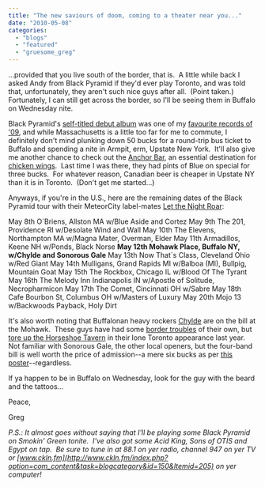 ```yaml
---
title: "The new saviours of doom, coming to a theater near you..."
date: "2010-05-08"
categories: 
  - "blogs"
  - "featured"
  - "gruesome_greg"
---
```


...provided that you live south of the border, that is.  A little while back I asked Andy from Black Pyramid if they'd ever play Toronto, and was told that, unfortunately, they aren't such nice guys after all.  (Point taken.)  Fortunately, I can still get across the border, so I'll be seeing them in Buffalo on Wednesday nite.

Black Pyramid's [self-titled debut album](http://www.hellbound.ca/2009/07/black-pyramid-self-titled/) was one of my [favourite records of '09](http://www.toohightogetitright.com/2009top10.html), and while Massachusetts is a little too far for me to commute, I definitely don't mind plunking down 50 bucks for a round-trip bus ticket to Buffalo and spending a nite in Armpit, erm, Upstate New York.  It'll also give me another chance to check out the [Anchor Bar](http://www.anchorbar.com/), an essential destination for [chicken wings](http://www.hellbound.ca/2009/12/hotter-than-hell-chicken-wings-on-bloor-st/).  Last time I was there, they had pints of Blue on special for three bucks.  For whatever reason, Canadian beer is cheaper in Upstate NY than it is in Toronto.  (Don't get me started...)

Anyways, if you're in the U.S., here are the remaining dates of the Black Pyramid tour with their MeteorCity label-mates [Let the Night Roar](http://www.myspace.com/tualatin):

May 8th O\`Briens, Allston MA w/Blue Aside and Cortez May 9th The 201, Providence RI w/Desolate Wind and Wall May 10th The Elevens, Northampton MA w/Magna Mater, Overman, Elder May 11th Armadillos, Keene NH w/Ponds, Black Norse **May 12th Mohawk Place, Buffalo NY, w/Chylde and Sonorous Gale** May 13th Now That\`s Class, Cleveland Ohio w/Red Giant May 14th Mulligans, Grand Rapids MI w/Balboa (MI), Bullpig, Mountain Goat May 15th The Rockbox, Chicago IL w/Blood Of The Tyrant May 16th The Melody Inn Indianapolis IN w/Apostle of Solitude, Necropharmicon May 17th The Comet, Cincinnati OH w/Sabre May 18th Cafe Bourbon St, Columbus OH w/Masters of Luxury May 20th Mojo 13 w/Backwoods Payback, Holy Dirt

It's also worth noting that Buffalonan heavy rockers [Chylde](http://www.myspace.com/chyldemusic) are on the bill at the Mohawk.  These guys have had some [border troubles](http://www.toohightogetitright.com/reviews/concerts/march610.html) of their own, but [tore up the Horseshoe Tavern](http://www.toohightogetitright.com/reviews/concerts/july2509.html) in their lone Toronto appearance last year.  Not familiar with Sonorous Gale, the other local openers, but the four-band bill is well worth the price of admission--a mere six bucks as per [this poster](http://www.toohightogetitright.com/chylde.jpg)\--regardless.

If ya happen to be in Buffalo on Wednesday, look for the guy with the beard and the tattoos...

Peace,

Greg

_P.S.: It almost goes without saying that I'll be playing some Black Pyramid on Smokin' Green tonite.  I've also got some Acid King, Sons of OTIS and Egypt on tap.  Be sure to tune in at 88.1 on yer radio, channel 947 on yer TV or [www.ckln.fm](http://www.ckln.fm/index.php?option=com_content&task=blogcategory&id=150&Itemid=205) on yer computer!_
